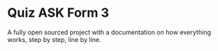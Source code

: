 # Quiz ASK Form 3
A fully open sourced project with a documentation on how everything works, step by step, line by line.
